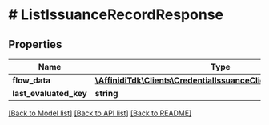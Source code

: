 # # ListIssuanceRecordResponse

## Properties

Name | Type | Description | Notes
------------ | ------------- | ------------- | -------------
**flow_data** | [**\AffinidiTdk\Clients\CredentialIssuanceClient\Model\FlowData[]**](FlowData.md) |  | [optional]
**last_evaluated_key** | **string** |  | [optional]

[[Back to Model list]](../../README.md#models) [[Back to API list]](../../README.md#endpoints) [[Back to README]](../../README.md)
